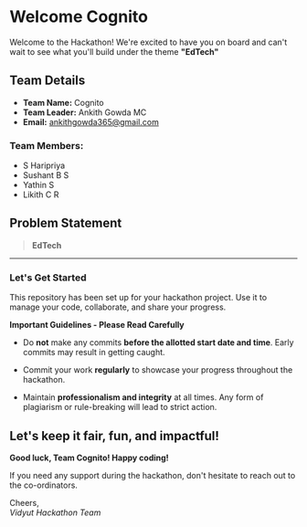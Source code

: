 # Welcome Cognito  

Welcome to the Hackathon! We're excited to have you on board and can't wait to see what you'll build under the theme **"EdTech"** 

## Team Details

- **Team Name:** Cognito 
- **Team Leader:** Ankith Gowda MC  
- **Email:** ankithgowda365@gmail.com   

### Team Members:
- S Haripriya 
- Sushant B S
- Yathin S
- Likith C R

## Problem Statement

> **EdTech**

---

### Let's Get Started 

This repository has been set up for your hackathon project. Use it to manage your code, collaborate, and share your progress.

**Important Guidelines - Please Read Carefully**

- Do **not** make any commits **before the allotted start date and time**. Early commits may result in getting caught.
- Commit your work **regularly** to showcase your progress throughout the hackathon.

- Maintain **professionalism and integrity** at all times. Any form of plagiarism or rule-breaking will lead to strict action.

Let's keep it fair, fun, and impactful! 
---

**Good luck, Team Cognito! Happy coding!**

If you need any support during the hackathon, don't hesitate to reach out to the co-ordinators.

Cheers,  
_Vidyut Hackathon Team_
